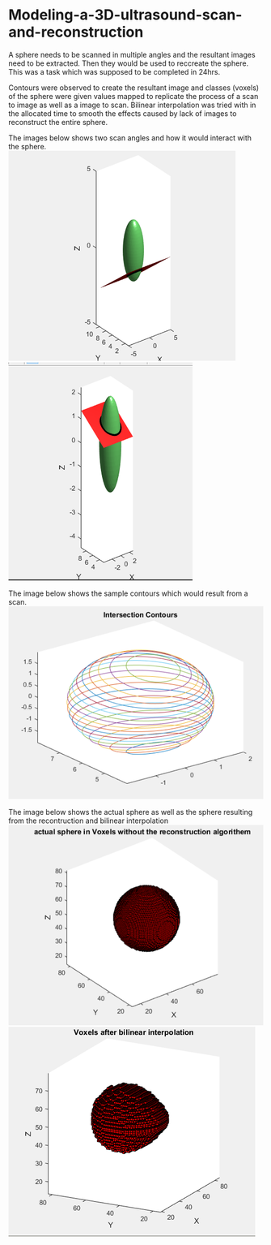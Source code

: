 # Modeling-a-3D-ultrasound-scan-and-reconstruction
A sphere needs to be scanned in multiple angles and the resultant images need to be extracted. Then they would be used to reccreate the sphere. This was a task which was supposed to be completed in 24hrs.

Contours were observed to create the resultant image and classes (voxels) of the sphere were given values mapped to replicate the process of a scan to image as well as a image to scan. Bilinear interpolation was tried with in the allocated time to smooth the effects caused by lack of images to reconstruct the entire sphere.

The images below shows two scan angles and how it would interact with the sphere.
![](Capture00.PNG)
![](Capture0.PNG)

The image below shows the sample contours which would result from a scan. 
![](Capture.PNG)

The image below shows the actual sphere as well as the sphere resulting from the recontruction and bilinear interpolation 
![](Capture2.PNG)
![](Capture3.PNG)

